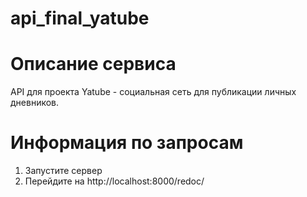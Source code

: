# api_final_yatube
# Описание сервиса
API для проекта Yatube - cоциальная сеть для публикации личных дневников.

# Информация по запросам
1. Запустите сервер
2. Перейдите на http://localhost:8000/redoc/
